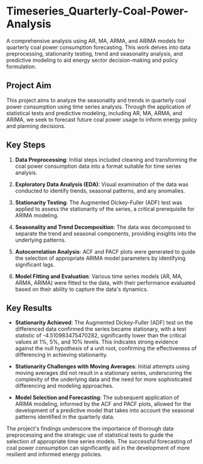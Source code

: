 # Timeseries_Quarterly-Coal-Power-Analysis
A comprehensive analysis using AR, MA, ARMA, and ARIMA models for quarterly coal power consumption forecasting. This work delves into data preprocessing, stationarity testing, trend and seasonality analysis, and predictive modeling to aid energy sector decision-making and policy formulation.

## Project Aim

This project aims to analyze the seasonality and trends in quarterly coal power consumption using time series analysis. Through the application of statistical tests and predictive modeling, including AR, MA, ARMA, and ARIMA, we seek to forecast future coal power usage to inform energy policy and planning decisions.

## Key Steps

1. **Data Preprocessing**: Initial steps included cleaning and transforming the coal power consumption data into a format suitable for time series analysis.

2. **Exploratory Data Analysis (EDA)**: Visual examination of the data was conducted to identify trends, seasonal patterns, and any anomalies.

3. **Stationarity Testing**: The Augmented Dickey-Fuller (ADF) test was applied to assess the stationarity of the series, a critical prerequisite for ARIMA modeling.

4. **Seasonality and Trend Decomposition**: The data was decomposed to separate the trend and seasonal components, providing insights into the underlying patterns.

5. **Autocorrelation Analysis**: ACF and PACF plots were generated to guide the selection of appropriate ARIMA model parameters by identifying significant lags.

6. **Model Fitting and Evaluation**: Various time series models (AR, MA, ARMA, ARIMA) were fitted to the data, with their performance evaluated based on their ability to capture the data's dynamics.

## Key Results

- **Stationarity Achieved**: The Augmented Dickey-Fuller (ADF) test on the differenced data confirmed the series became stationary, with a test statistic of -4.510983475470282, significantly lower than the critical values at 1%, 5%, and 10% levels. This indicates strong evidence against the null hypothesis of a unit root, confirming the effectiveness of differencing in achieving stationarity.

- **Stationarity Challenges with Moving Averages**: Initial attempts using moving averages did not result in a stationary series, underscoring the complexity of the underlying data and the need for more sophisticated differencing and modeling approaches.

- **Model Selection and Forecasting**: The subsequent application of ARIMA modeling, informed by the ACF and PACF plots, allowed for the development of a predictive model that takes into account the seasonal patterns identified in the quarterly data.

The project's findings underscore the importance of thorough data preprocessing and the strategic use of statistical tests to guide the selection of appropriate time series models. The successful forecasting of coal power consumption can significantly aid in the development of more resilient and informed energy policies.
